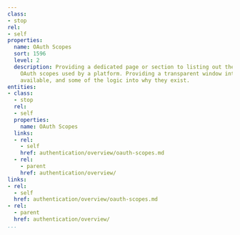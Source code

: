 ```yaml
---
class:
- stop
rel:
- self
properties:
  name: OAuth Scopes
  sort: 1596
  level: 2
  description: Providing a dedicated page or section to listing out the different
    OAuth scopes used by a platform. Providing a transparent window into all the scopes
    available, and some of the logic into why they exist.
entities:
- class:
  - stop
  rel:
  - self
  properties:
    name: OAuth Scopes
  links:
  - rel:
    - self
    href: authentication/overview/oauth-scopes.md
  - rel:
    - parent
    href: authentication/overview/
links:
- rel:
  - self
  href: authentication/overview/oauth-scopes.md
- rel:
  - parent
  href: authentication/overview/
...
```

